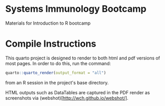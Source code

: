 # Systems Immunology Bootcamp
Materials for Introduction to R bootcamp

# Compile Instructions

This quarto project is designed to render to both html and pdf versions of most pages. 
In order to do this, run the command:

```r
quarto::quarto_render(output_format = "all")
```

from an R session in the project's base directory. 

HTML outputs such as DataTables are captured in the PDF render as screenshots via (webshot)[http://wch.github.io/webshot/].